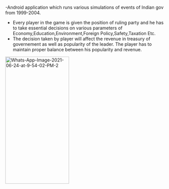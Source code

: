 -Android application which runs various simulations of events of Indian gov from 1999-2004. 
- Every player in the game is given the position of ruling party and he has to take essential decisions on various parameters of Economy,Education,Environment,Foreign Policy,Safety,Taxation Etc. <br>
- The decision taken by player will affect the revenue in treasury of governement as well as popularity of the leader. The player has to maintain proper balance between his popularity and revenue.

<p align="center">
  
  <a href="https://ibb.co/5TtsnHC"><img src="https://i.ibb.co/CBNVMG4/Whats-App-Image-2021-06-24-at-9-54-02-PM-2.jpg" alt="Whats-App-Image-2021-06-24-at-9-54-02-PM-2" border="0" height="400px" width="200px"></a>
  
</p>


